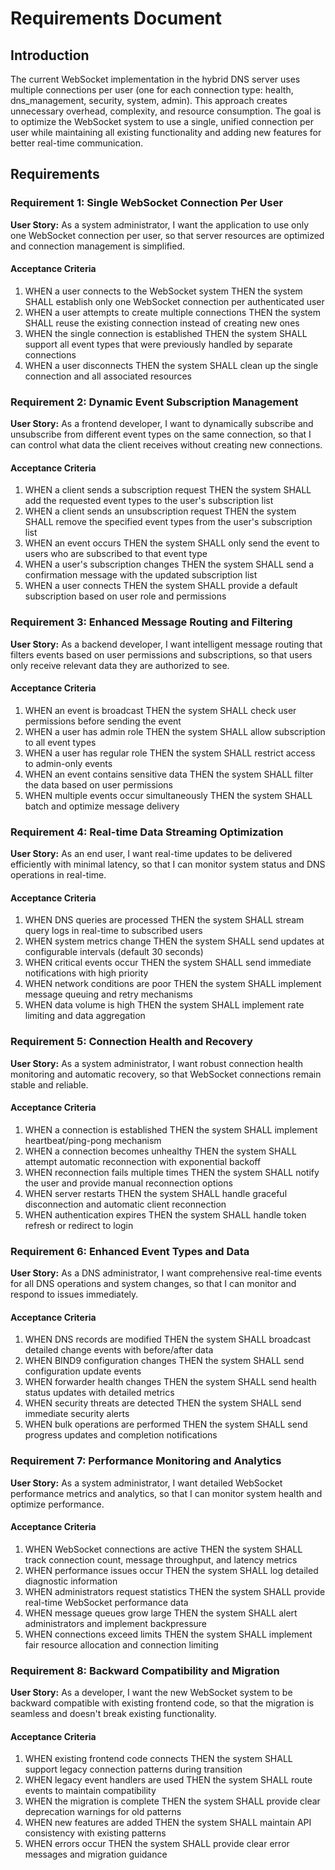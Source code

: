 # Requirements Document

## Introduction

The current WebSocket implementation in the hybrid DNS server uses multiple connections per user (one for each connection type: health, dns_management, security, system, admin). This approach creates unnecessary overhead, complexity, and resource consumption. The goal is to optimize the WebSocket system to use a single, unified connection per user while maintaining all existing functionality and adding new features for better real-time communication.

## Requirements

### Requirement 1: Single WebSocket Connection Per User

**User Story:** As a system administrator, I want the application to use only one WebSocket connection per user, so that server resources are optimized and connection management is simplified.

#### Acceptance Criteria

1. WHEN a user connects to the WebSocket system THEN the system SHALL establish only one WebSocket connection per authenticated user
2. WHEN a user attempts to create multiple connections THEN the system SHALL reuse the existing connection instead of creating new ones
3. WHEN the single connection is established THEN the system SHALL support all event types that were previously handled by separate connections
4. WHEN a user disconnects THEN the system SHALL clean up the single connection and all associated resources

### Requirement 2: Dynamic Event Subscription Management

**User Story:** As a frontend developer, I want to dynamically subscribe and unsubscribe from different event types on the same connection, so that I can control what data the client receives without creating new connections.

#### Acceptance Criteria

1. WHEN a client sends a subscription request THEN the system SHALL add the requested event types to the user's subscription list
2. WHEN a client sends an unsubscription request THEN the system SHALL remove the specified event types from the user's subscription list
3. WHEN an event occurs THEN the system SHALL only send the event to users who are subscribed to that event type
4. WHEN a user's subscription changes THEN the system SHALL send a confirmation message with the updated subscription list
5. WHEN a user connects THEN the system SHALL provide a default subscription based on user role and permissions

### Requirement 3: Enhanced Message Routing and Filtering

**User Story:** As a backend developer, I want intelligent message routing that filters events based on user permissions and subscriptions, so that users only receive relevant data they are authorized to see.

#### Acceptance Criteria

1. WHEN an event is broadcast THEN the system SHALL check user permissions before sending the event
2. WHEN a user has admin role THEN the system SHALL allow subscription to all event types
3. WHEN a user has regular role THEN the system SHALL restrict access to admin-only events
4. WHEN an event contains sensitive data THEN the system SHALL filter the data based on user permissions
5. WHEN multiple events occur simultaneously THEN the system SHALL batch and optimize message delivery

### Requirement 4: Real-time Data Streaming Optimization

**User Story:** As an end user, I want real-time updates to be delivered efficiently with minimal latency, so that I can monitor system status and DNS operations in real-time.

#### Acceptance Criteria

1. WHEN DNS queries are processed THEN the system SHALL stream query logs in real-time to subscribed users
2. WHEN system metrics change THEN the system SHALL send updates at configurable intervals (default 30 seconds)
3. WHEN critical events occur THEN the system SHALL send immediate notifications with high priority
4. WHEN network conditions are poor THEN the system SHALL implement message queuing and retry mechanisms
5. WHEN data volume is high THEN the system SHALL implement rate limiting and data aggregation

### Requirement 5: Connection Health and Recovery

**User Story:** As a system administrator, I want robust connection health monitoring and automatic recovery, so that WebSocket connections remain stable and reliable.

#### Acceptance Criteria

1. WHEN a connection is established THEN the system SHALL implement heartbeat/ping-pong mechanism
2. WHEN a connection becomes unhealthy THEN the system SHALL attempt automatic reconnection with exponential backoff
3. WHEN reconnection fails multiple times THEN the system SHALL notify the user and provide manual reconnection options
4. WHEN server restarts THEN the system SHALL handle graceful disconnection and automatic client reconnection
5. WHEN authentication expires THEN the system SHALL handle token refresh or redirect to login

### Requirement 6: Enhanced Event Types and Data

**User Story:** As a DNS administrator, I want comprehensive real-time events for all DNS operations and system changes, so that I can monitor and respond to issues immediately.

#### Acceptance Criteria

1. WHEN DNS records are modified THEN the system SHALL broadcast detailed change events with before/after data
2. WHEN BIND9 configuration changes THEN the system SHALL send configuration update events
3. WHEN forwarder health changes THEN the system SHALL send health status updates with detailed metrics
4. WHEN security threats are detected THEN the system SHALL send immediate security alerts
5. WHEN bulk operations are performed THEN the system SHALL send progress updates and completion notifications

### Requirement 7: Performance Monitoring and Analytics

**User Story:** As a system administrator, I want detailed WebSocket performance metrics and analytics, so that I can monitor system health and optimize performance.

#### Acceptance Criteria

1. WHEN WebSocket connections are active THEN the system SHALL track connection count, message throughput, and latency metrics
2. WHEN performance issues occur THEN the system SHALL log detailed diagnostic information
3. WHEN administrators request statistics THEN the system SHALL provide real-time WebSocket performance data
4. WHEN message queues grow large THEN the system SHALL alert administrators and implement backpressure
5. WHEN connections exceed limits THEN the system SHALL implement fair resource allocation and connection limiting

### Requirement 8: Backward Compatibility and Migration

**User Story:** As a developer, I want the new WebSocket system to be backward compatible with existing frontend code, so that the migration is seamless and doesn't break existing functionality.

#### Acceptance Criteria

1. WHEN existing frontend code connects THEN the system SHALL support legacy connection patterns during transition
2. WHEN legacy event handlers are used THEN the system SHALL route events to maintain compatibility
3. WHEN the migration is complete THEN the system SHALL provide clear deprecation warnings for old patterns
4. WHEN new features are added THEN the system SHALL maintain API consistency with existing patterns
5. WHEN errors occur THEN the system SHALL provide clear error messages and migration guidance